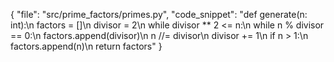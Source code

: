 {
  "file": "src/prime_factors/primes.py",
  "code_snippet": "def generate(n: int):\n    factors = []\n    divisor = 2\n    while divisor ** 2 <= n:\n        while n % divisor == 0:\n            factors.append(divisor)\n            n //= divisor\n        divisor += 1\n    if n > 1:\n        factors.append(n)\n    return factors"
}